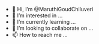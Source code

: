 - 👋 Hi, I’m @MaruthiGoudChiluveri
- 👀 I’m interested in ...
- 🌱 I’m currently learning ...
- 💞️ I’m looking to collaborate on ...
- 📫 How to reach me ...

<!---
MaruthiGoudChiluveri/MaruthiGoudChiluveri is a ✨ special ✨ repository because its `README.md` (this file) appears on your GitHub profile.
You can click the Preview link to take a look at your changes.
--->
